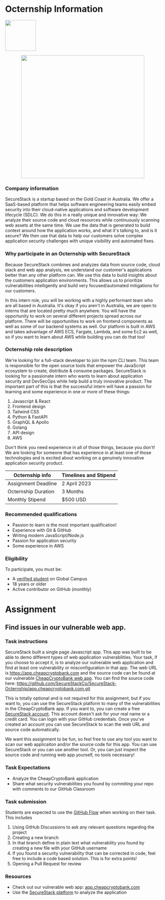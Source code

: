 # Octernship Information
<img src="https://user-images.githubusercontent.com/53075480/213182217-c8ef7bd5-9ffe-4201-9763-c157206a5910.png" width="100">

<a href="https://securestack.com" target=”_blank” rel="noopener noreferrer"><center><img src="https://securestack.com/wp-content/uploads/2021/09/securestack-horizontal.png" width="400"/></center></a>
### Company information 
SecureStack is a startup based on the Gold Coast in Australia.  We offer a SaaS-based platform that helps software engineering teams easily embed security into their cloud-native applications and software development lifecycle (SDLC). We do this in a really unique and innovative way:  We analyze their source code and cloud resources while continuously scanning web assets at the same time. We use the data that is generated to build context around how the application works, and what it's talking to, and is it secure?  We then use that data to help our customers solve complex application security challenges with unique visibility and automated fixes.

### Why participate in an Octernship with SecureStack
Because SecureStack combines and analyzes data from source code, cloud stack and web app analysis, we understand our customer's applications better than any other platform can. We use this data to build insights about the customers application environments.  This allows us to prioritize vulnerabilities intelligently and build very focused/automated mitigations for our customers.

In this intern role, you will be working with a highly performant team who are all based in Australia.  It's okay if you aren't in Australia, we are open to interns that are located pretty much anywhere.  You will have the opportunity to work on several different projects spread across our platform. There will be opportunities to work on frontend components as well as some of our backend systems as well.  Our platform is built in AWS and takes advantage of AWS ECS, Fargate, Lambda, and some Ec2 as well, so if you want to learn about AWS while building you can do that too! 

### Octernship role description
<!--- Use this section to describe the role in as much detail as necessary. Please include the GitHub Classroom assignment submission date, length of the Octernship, and the monthly stipend --->
We're looking for a full-stack developer to join the npm CLI team. This team is responsible for the open source tools that empower the JavaScript ecosystem to create, distribute & consume packages.
SecureStack is looking for a passionate intern who wants to learn about application security and DevSecOps while help build a truly innovative product.  The important part of this is that the successful intern will have a passion for learning and some experience in one or more of these things:
1. Javascript & React
2. Frontend design
3. Tailwind CSS
4. Python & FastAPI
5. GraphQL & Apollo
6. Golang
7. API design
8. AWS

Don't think you need experience in all of those things, because you don't!  We are looking for someone that has experience in at least one of those technologies and is excited about working on a genuinely innovative application security product.  


| Octernship info  | Timelines and Stipend |
| ------------- | ------------- |
| Assignment Deadline  | 2 April 2023  |
| Octernship Duration  | 3 Months  |
| Monthly Stipend  | $500 USD  |

### Recommended qualifications
<!--- Use this section to describe what skills a student might need to complete the problem statement on GitHub Classroom --->
- Passion to learn is the most important qualification!
- Experience with Git & GitHub
- Writing modern JavaScript/Node.js
- Passion for application security
- Some experience in AWS

### Eligibility
To participate, you must be:
* A [verified student](https://education.github.com/discount_requests/pack_application) on Global Campus
* 18 years or older
* Active contributor on GitHub (monthly)

# Assignment
## Find issues in our vulnerable web app.

### Task instructions
SecureStack built a single page Javascript app.  This app was built to be able to demo different types of web application vulnerabilities.  Your task, if you choose to accept it, is to analyze our vulnerable web application and find at least one vulnerability or misconfiguration in that app.  The web URL is https://app.cheapcryptobank.com and the source code can be found at our vulnerable [CheapCryptoBank web app](https://app.cheapcryptobank.com). You can find the source code here: https://github.com/SecureStackCo/SecureStack-Octernship/app.cheapcryptobank.com.git

This is totally optional and is not required for this assignment, but if you want to, you can use the SecureStack platform to many of the vulnerabilities in the CheapCryptoBank app.  If you want to, you can create a free [SecureStack account](https://app.securestack.com/auth/register). This account doesn't ask for your real name or a credit card.  You can login with your GitHub credentials.  Once you've created an account you can use SecureStack to scan the web URL and source code automatically.  

We want this assignment to be fun, so feel free to use any tool you want to scan our web applicaiton and/or the source code for this app.  You can use SecureStack or you can use another tool.  Or, you can just inspect the source code and running web app yourself, no tools necessary!

### Task Expectations
- Analyze the CheapCryptoBank application
- Share what security vulnerabilities you found by commiting your repo with comments to our GitHub Classroom

### Task submission

Students are expected to use the [GitHub Flow](https://docs.github.com/en/get-started/quickstart/github-flow) when working on their task. This includes

1. Using GitHub Discussions to ask any relevant questions regarding the project
2. Creating a new branch
3. In that branch define in plain text what vulnerability you found by creating a new file with your GitHub username
4. If you found a security vulnerability that can be corrected in code, feel free to include a code based solution.  This is for extra points!
5. Opening a Pull Request for review

### Resources
<!--- Use this section to add resources for students to refer to. For example: Documentation, Tutorials, Guides, and more.  --->
- Check out our vulnerable web app: [app.cheapcryptobank.com](https://app.cheapcryptobank.com)
- Use the [SecureStack platform](https://app.securestack.com/auth/register) to analyze the application
